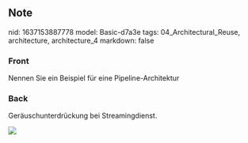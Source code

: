 ## Note
nid: 1637153887778
model: Basic-d7a3e
tags: 04_Architectural_Reuse, architecture, architecture_4
markdown: false

### Front
Nennen Sie ein Beispiel für eine Pipeline-Architektur

### Back
Geräuschunterdrückung bei Streamingdienst.
<div><img src=
paste-8d61103a80577a9c6ca240d0df8994a48777f5a2.jpg></div>
